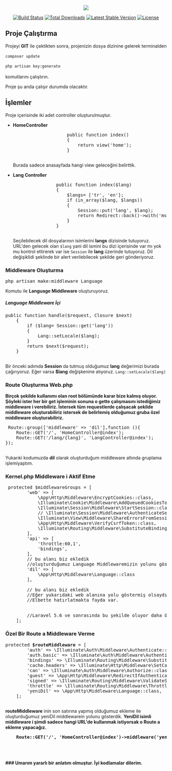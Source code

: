 <p align="center"><img src="https://laravel.com/assets/img/components/logo-laravel.svg"></p>

<p align="center">
<a href="https://travis-ci.org/laravel/framework"><img src="https://travis-ci.org/laravel/framework.svg" alt="Build Status"></a>
<a href="https://packagist.org/packages/laravel/framework"><img src="https://poser.pugx.org/laravel/framework/d/total.svg" alt="Total Downloads"></a>
<a href="https://packagist.org/packages/laravel/framework"><img src="https://poser.pugx.org/laravel/framework/v/stable.svg" alt="Latest Stable Version"></a>
<a href="https://packagist.org/packages/laravel/framework"><img src="https://poser.pugx.org/laravel/framework/license.svg" alt="License"></a>
</p>

## Proje Çalıştırma
<p>
    Projeyi <b>GIT</b> ile çektikten sonra, projenizin dosya dizinine gelerek terminalden <br><br>
    <code>composer update</code><br><br>
    <code>php artisan key:generate</code><br><br>
    komutlarını çalıştırın.
</p>
<p>
    Proje şu anda çalışır durumda olacaktır.
</p>

## İşlemler

<p>
Proje içerisinde iki adet controller oluşturulmuştur.<br>
    <ul>
        <li>
            <b>HomeController</b>
            <p>
                <pre>
                    public function index()
                    {
                        return view('home');
                    }
                </pre>
            </p>
            <p>
                Burada sadece anasayfada hangi view geleceğini belirttik.
            </p>
        </li>
        <li>
            <b>Lang Controller</b><br>
            <pre>
                public function index($lang)
                {
                    $langs= ['tr', 'en'];
                    if (in_array($lang, $langs))
                    {
                        Session::put('lang', $lang);
                        return Redirect::back()->with('msj', 'Dil Değiştirildi');
                    }
                }
            </pre>
    <p>
        Seçilebilecek dil dosyalarının isimlerini <b>langs</b> dizisinde tutuyoruz. URL'den gelecek olan <code>$lang</code> yani dil ismini bu dizi içerisinde var mı yok mu kontrol ettirerek var ise <code>Session</code> ile <b>lang</b> üzerinde tutuyoruz. Dil değişiklidi şeklinde bir alert verilebilecek şekilde geri gönderiyoruz.
    </p>
        </li>
    </ul>
</p>

### Middleware Oluşturma

<pre>
php artisan make:middleware Language
</pre>
<p>Komutu ile <b>Language Middleware</b> oluşturuyoruz. </p>
<h5>Language Middleware İçi</h5>
<pre>
public function handle($request, Closure $next)
    {
        if ($lang= Session::get('lang'))
        {
            Lang::setLocale($lang);
        }
        return $next($request);
    }
    </pre>
<p>
    Bir önceki adımda <b>Session</b> da tutmuş olduğumuz <b>lang</b> değerimizi burada çağırıyoruz. Eğer varsa <b>$lang</b> değişkenine atıyoruz. <code>Lang::setLocale($lang)</code fonksiyonu ile de yeni dilimizi set ediyoruz. <br>
    </p>
 
 ### Route Oluşturma Web.php
 
 <b>Birçok şekilde kullanımı olan root bölümünde karar bize kalmış oluyor. Şöyleki ister her bir get işleminin sonuna o gette çalışmasını istediğimiz middleware i verebiliriz. İstersek tüm requestlerde çalışacak şekilde middleware oluşturabiliriz istersek de belirlemiş olduğumuz gruba özel middleware oluşturabiliriz.</b> 
 <pre>
 Route::group(['middleware' => 'dil'],function (){
    Route::GET('/', 'HomeController@index');
    Route::GET('/lang/{lang}', 'LangController@index');
});
 </pre>
<p>Yukarıki kodumuzda <b>dil</b> olarak oluşturduğum middleware altında gruplama işlemiyaptım. </p>

### Kernel.php Middleware i Aktif Etme
<pre>
 protected $middlewareGroups = [
        'web' => [
            \App\Http\Middleware\EncryptCookies::class,
            \Illuminate\Cookie\Middleware\AddQueuedCookiesToResponse::class,
            \Illuminate\Session\Middleware\StartSession::class,
            // \Illuminate\Session\Middleware\AuthenticateSession::class,
            \Illuminate\View\Middleware\ShareErrorsFromSession::class,
            \App\Http\Middleware\VerifyCsrfToken::class,
            \Illuminate\Routing\Middleware\SubstituteBindings::class,
        ],
        'api' => [
            'throttle:60,1',
            'bindings',
        ],
        // bu alanı biz ekledik
        //oluşturduğumuz Language Middlewaremizin yolunu gösteriyoruz. Routeta belirttiğimiz <b>dil</b> buradaki isimlendirme oluyor.
        'dil' => [
            \App\Http\Middleware\Language::class
        ],
        
        // bu alanı biz ekledik
        //Eğer yukarıdaki web alanına yolu göstermiş olsaydık tüm requestlerde çalışmasını sağlamış olacaktık. 
        //Elbette hatırlatmakta fayda var. 
        <br>
        //Laravel 5.6 ve sonrasında bu şekilde oluyor daha önceki sürümlerde tüm requestlerde geçerli olmasını istiyorsak <b>middleware</b> dizisinin içerisine ekleme yapmalıydık.
    ];
</pre>

### Özel Bir Route a Middleware Verme
<pre>
protected <b>$routeMiddleware</b> = [
        'auth' => \Illuminate\Auth\Middleware\Authenticate::class,
        'auth.basic' => \Illuminate\Auth\Middleware\AuthenticateWithBasicAuth::class,
        'bindings' => \Illuminate\Routing\Middleware\SubstituteBindings::class,
        'cache.headers' => \Illuminate\Http\Middleware\SetCacheHeaders::class,
        'can' => \Illuminate\Auth\Middleware\Authorize::class,
        'guest' => \App\Http\Middleware\RedirectIfAuthenticated::class,
        'signed' => \Illuminate\Routing\Middleware\ValidateSignature::class,
        'throttle' => \Illuminate\Routing\Middleware\ThrottleRequests::class,
        'yeniDil' => \App\Http\Middleware\Language::class,
    ];
    </pre>
<p><b>routeMiddleware</b> inin son satırına yapmış olduğumuz ekleme ile oluşturduğumuz yeniDil middlewarein yolunu gösterdik. <b>YeniDil isimli middleware i şimdi sadece hangi URL'de kullanmak istiyorsak o Route a ekleme yapacağız.
    </p>
    <pre>
    Route::GET('/', 'HomeController@index')->middleware('yeniDil');
    </pre>
    <br>
    <br>    
### Umarım yararlı bir anlatım olmuştur. İyi kodlamalar dilerim.
    
